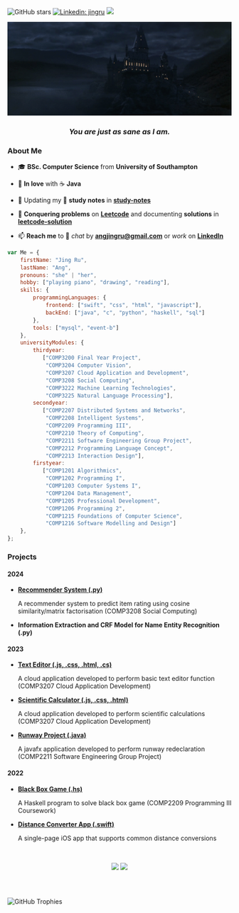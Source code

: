 ![GitHub stars ](https://img.shields.io/github/stars/b-knd?style=social)
[![Linkedin: jingru](https://img.shields.io/badge/-jingru-blue?style=flat-square&logo=Linkedin&logoColor=white&link=https://www.linkedin.com/in/jingruang/)](https://www.linkedin.com/in/jingruang/)
![](https://komarev.com/ghpvc/?username=b-knd&color=ff69b4)
<!--![GitHub followers](https://img.shields.io/github/followers/b-knd?style=social)-->



![](/4215160cd86906dd063387dd26937f21.gif)

<h3 align="center"> <i>You are just as sane as I am.</i> </h3>

### About Me
- 🎓 **BSc. Computer Science** from **University of Southampton**

- 🤪 **In love** with ☕ **Java**

- 📝 Updating my 📔 **study notes** in **[study-notes](https://github.com/b-knd/study-notes)**

- 🔑 **Conquering problems** on **[Leetcode](https://leetcode.com/b-knd/)** and documenting **solutions** in **[leetcode-solution](https://github.com/b-knd/leetcode-solution)**

- 📫 **Reach me** to 🥂 *chat* by **angjingru@gmail.com** or *work* on **[LinkedIn](https://www.linkedin.com/in/jingruang/)**

<p>

</p>    

```Javascript
var Me = {
    firstName: "Jing Ru",
    lastName: "Ang",
    pronouns: "she" | "her",
    hobby: ["playing piano", "drawing", "reading"],
    skills: {
        programmingLanguages: {
            frontend: ["swift", "css", "html", "javascript"],
            backEnd: ["java", "c", "python", "haskell", "sql"]
        },
        tools: ["mysql", "event-b"]
    },
    universityModules: {
        thirdyear:
           ["COMP3200 Final Year Project",
            "COMP3204 Computer Vision",
            "COMP3207 Cloud Application and Development",
            "COMP3208 Social Computing",
            "COMP3222 Machine Learning Technologies",
            "COMP3225 Natural Language Processing"],
        secondyear:
           ["COMP2207 Distributed Systems and Networks",
            "COMP2208 Intelligent Systems",
            "COMP2209 Programming III",
            "COMP2210 Theory of Computing",
            "COMP2211 Software Engineering Group Project",
            "COMP2212 Programming Language Concept",
            "COMP2213 Interaction Design"],
        firstyear: 
           ["COMP1201 Algorithmics",
            "COMP1202 Programming I",
            "COMP1203 Computer Systems I",
            "COMP1204 Data Management",
            "COMP1205 Professional Development",
            "COMP1206 Programming 2",
            "COMP1215 Foundations of Computer Science",
            "COMP1216 Software Modelling and Design"]
    },
};
```

### Projects
#### 2024
- [**Recommender System (.py)**](https://github.com/b-knd/Recommender-System)

  A recommender system to predict item rating using cosine similarity/matrix factorisation (COMP3208 Social Computing)
  
- **Information Extraction and CRF Model for Name Entity Recognition (.py)**


#### 2023
- [**Text Editor (.js, .css, .html, .cs)**](https://github.com/b-knd/Text-Editor)

    A cloud application developed to perform basic text editor function (COMP3207 Cloud Application Development)
  
- [**Scientific Calculator (.js, .css, .html)**](https://github.com/b-knd/Scientific-Calculator)

    A cloud application developed to perform scientific calculations (COMP3207 Cloud Application Development)
  
- [**Runway Project (.java)**](https://github.com/b-knd/Runway-Redeclaration-Project)

    A javafx application developed to perform runway redeclaration (COMP2211 Software Engineering Group Project)

#### 2022
- [**Black Box Game (.hs)**](https://github.com/b-knd/Black-Box-Game)
    
    A Haskell program to solve black box game (COMP2209 Programming III Coursework)
    
- [**Distance Converter App (.swift)**](https://github.com/b-knd/Distance-Converter) 

    A single-page iOS app that supports common distance conversions
</br>

</div>

<p align="center">
  <img height=200 align="center" src="https://github-readme-stats.vercel.app/api?username=b-knd&rank_icon=percentile&margin-w=15" />
  <img height=200 align="center" src="https://github-readme-stats.vercel.app/api/top-langs?username=b-knd&layout=compact&langs_count=8&card_width=320" />

</br></br>
<div>
  <img src="https://github-profile-trophy.vercel.app/?username=b-knd&no-frame=false&no-bg=true&margin-w=15&column=8" alt="GitHub Trophies" />
</p>
